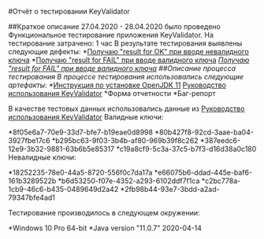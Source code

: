 #Отчёт о тестировании KeyValidator


##Краткое описание
27.04.2020 - 28.04.2020 было проведено Функциональное тестирование приложения KeyValidator.
На тестирование затрачено: 1 час
В результате тестирования выявлены следующие дефекты:
*[Получаю "result for OK" при вводе невалидного ключа](https://github.com/Arkadi22/KeyValidator/issues/3#issue-610438282)
*[Получаю "result for FAIL" при вводе валидного ключа](https://github.com/Arkadi22/KeyValidator/issues/2#issue-610420465)
*[Получаю "result for FAIL" при вводе валидного ключа](https://github.com/Arkadi22/KeyValidator/issues/1#issue-610416125)
##Описание процесса тестирования
В процессе тестирования использовались следующие артефакты*:
*[Инструкция по установке OpenJDK 11](https://github.com/netology-code/javaqa-homeworks/blob/master/intro/openjdk11-manual.md)
[Руководство использования KeyValidator](https://github.com/netology-code/javaqa-homeworks/blob/master/intro/user-manual.md)
*Форма отчетности
*Баг-репорт

В качестве тестовых данных использовались данные из [Руководство использования KeyValidator](https://github.com/netology-code/javaqa-homeworks/blob/master/intro/user-manual.md)
Валидные ключи:

*8f05e6a7-70e9-33d7-bfe7-b19eae0d8998
*80b427f8-92cd-3aae-ba04-3927fbe17c6
*b295bc63-9f03-3b4b-af80-969b39f8c262
*387eedc6-12e9-3b32-9881-63b6b5e85317
*c19a8cf9-5c3a-37c5-b7f3-d16d38a0c180
Невалидные ключи:

*18252235-78e0-44a5-8720-556f0c7da17a
*e66075b6-ddad-445e-baf6-161b3289522b
*b6d53250-f07e-4352-a293-6102ddf7f1ca
*c2bc778a-1cb9-46c6-b435-0489649d2a42
*2fb98b44-93e7-3bdd-a2ad-79347bfe4ad1

Тестирование производилось в следующем окружении:

*Windows 10 Pro 64-bit
*Java version "11.0.7" 2020-04-14



